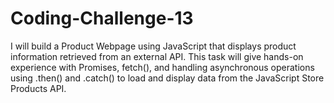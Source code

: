 # Coding-Challenge-13

I will build a Product Webpage using JavaScript that displays product information retrieved from an external API. This task will give hands-on experience with Promises, fetch(), and handling asynchronous operations using .then() and .catch() to load and display data from the JavaScript Store Products API.
